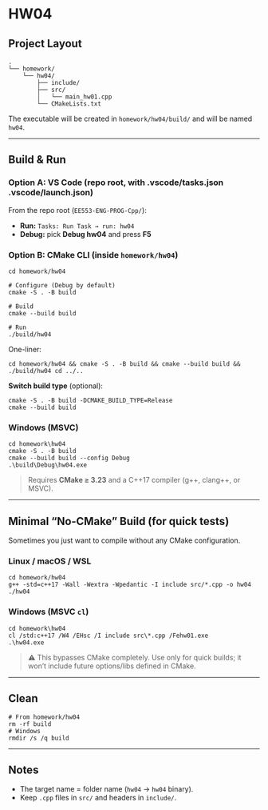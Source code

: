 # HW04

## Project Layout

```
.
└── homework/
    └── hw04/
        ├── include/
        ├── src/
        │   └── main_hw01.cpp
        └── CMakeLists.txt
```

The executable will be created in `homework/hw04/build/` and will be named `hw04`.

---

## Build & Run

### Option A: VS Code (repo root, with .vscode/tasks.json .vscode/launch.json)

From the repo root (`EE553-ENG-PROG-Cpp/`):

- **Run:** `Tasks: Run Task → run: hw04`
- **Debug:** pick **Debug hw04** and press **F5**

### Option B: CMake CLI (inside `homework/hw04`)

```
cd homework/hw04

# Configure (Debug by default)
cmake -S . -B build

# Build
cmake --build build

# Run
./build/hw04
```

One-liner:

```
cd homework/hw04 && cmake -S . -B build && cmake --build build && ./build/hw04 cd ../..
```

**Switch build type** (optional):

```
cmake -S . -B build -DCMAKE_BUILD_TYPE=Release
cmake --build build
```

### Windows (MSVC)

```
cd homework\hw04
cmake -S . -B build
cmake --build build --config Debug
.\build\Debug\hw04.exe
```

> Requires **CMake ≥ 3.23** and a C++17 compiler (g++, clang++, or MSVC).

---

## Minimal “No-CMake” Build (for quick tests)

Sometimes you just want to compile without any CMake configuration.

### Linux / macOS / WSL

```
cd homework/hw04
g++ -std=c++17 -Wall -Wextra -Wpedantic -I include src/*.cpp -o hw04
./hw04
```

### Windows (MSVC `cl`)

```
cd homework\hw04
cl /std:c++17 /W4 /EHsc /I include src\*.cpp /Fehw01.exe
.\hw04.exe
```

> ⚠️ This bypasses CMake completely. Use only for quick builds; it won’t include future options/libs defined in CMake.

---

## Clean

```
# From homework/hw04
rm -rf build
# Windows
rmdir /s /q build
```

---

## Notes

- The target name = folder name (`hw04` → `hw04` binary).
- Keep `.cpp` files in `src/` and headers in `include/`.
